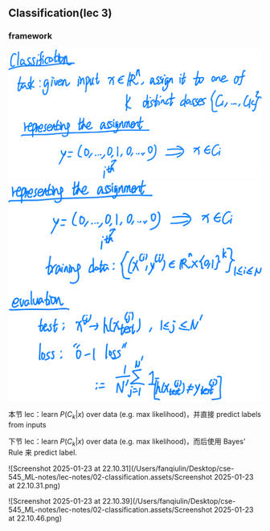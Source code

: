## Classification(lec 3)

### framework

<img src="02-classification.assets/image-20250123195736835.png" alt="image-20250123195736835" style="zoom: 50%;" />

<img src="02-classification.assets/image-20250123200150028.png" alt="image-20250123200150028" style="zoom:50%;" />



本节 lec：learn $P(C_k | x)$ over data (e.g. max likelihood)，并直接 predict labels from inputs

下节 lec：learn $P(C_k | x)$ over data (e.g. max likelihood)，而后使用 Bayes' Rule 来 predict label.



![Screenshot 2025-01-23 at 22.10.31](/Users/fanqiulin/Desktop/cse-545_ML-notes/lec-notes/02-classification.assets/Screenshot 2025-01-23 at 22.10.31.png)



![Screenshot 2025-01-23 at 22.10.39](/Users/fanqiulin/Desktop/cse-545_ML-notes/lec-notes/02-classification.assets/Screenshot 2025-01-23 at 22.10.46.png)